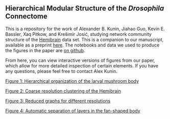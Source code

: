 ## Hierarchical Modular Structure of the _Drosophila_ Connectome 

This is a repository for the work of  Alexander B. Kunin, Jiahao Guo, Kevin E. Bassler, Xaq Pitkow, and Krešimir Josić, studying network community structure of the [Hemibrain](https://www.janelia.org/project-team/flyem/hemibrain) data set. This is a companion to our manuscript, available as a preprint [here](https://www.biorxiv.org/content/10.1101/2022.11.23.517722v1). The notebooks and data we used to produce the figures in the paper are [on github](https://github.com/josiclab/flybrain-clustering).

From here, you can view interactive versions of figures from our paper, which allow for more detailed inspection of certain elements. If you have any questions, please feel free to contact Alex Kunin.

[Figure 1: Hierarchical organization of the larval mushroom body](larval-mb.md)

[Figure 2: Coarse resolution clustering of the Hemibrain](hemibrain-overview.md)

[Figure 3: Reduced graphs for different resolutions](reduced-graphs.md)

[Figure 4: Automatic separation of layers in the fan-shaped body](FB.md)
